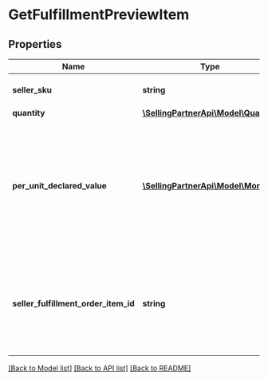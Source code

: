 # GetFulfillmentPreviewItem

## Properties
Name | Type | Description | Notes
------------ | ------------- | ------------- | -------------
**seller_sku** | **string** | The seller SKU of the item. | 
**quantity** | [**\SellingPartnerApi\Model\Quantity**](Quantity.md) |  | 
**per_unit_declared_value** | [**\SellingPartnerApi\Model\Money**](Money.md) | The monetary value assigned by the seller to this item. This is a required field if this order is an export order. | [optional] 
**seller_fulfillment_order_item_id** | **string** | A fulfillment order item identifier that the seller creates to track items in the fulfillment preview. | 

[[Back to Model list]](../README.md#documentation-for-models) [[Back to API list]](../README.md#documentation-for-api-endpoints) [[Back to README]](../README.md)


